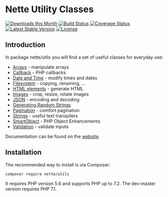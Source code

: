Nette Utility Classes
=====================

[![Downloads this Month](https://img.shields.io/packagist/dm/nette/utils.svg)](https://packagist.org/packages/nette/utils)
[![Build Status](https://travis-ci.org/nette/utils.svg?branch=master)](https://travis-ci.org/nette/utils)
[![Coverage Status](https://coveralls.io/repos/github/nette/utils/badge.svg?branch=master)](https://coveralls.io/github/nette/utils?branch=master)
[![Latest Stable Version](https://poser.pugx.org/nette/utils/v/stable)](https://github.com/nette/utils/releases)
[![License](https://img.shields.io/badge/license-New%20BSD-blue.svg)](https://github.com/nette/utils/blob/master/license.md)


Introduction
------------

In package nette/utils you will find a set of useful classes for everyday use:

- [Arrays](https://doc.nette.org/arrays) - manipulate arrays
- [Callback](https://doc.nette.org/callbacks) - PHP callbacks
- [Date and Time](https://doc.nette.org/datetime) - modify times and dates
- [Filesystem](https://doc.nette.org/filesystem) - copying, renaming, …
- [HTML elements](https://doc.nette.org/html-elements) - generate HTML
- [Images](https://doc.nette.org/images) - crop, resize, rotate images
- [JSON](https://doc.nette.org/json) - encoding and decoding
- [Generating Random Strings](https://doc.nette.org/random)
- [Pagination](https://doc.nette.org/pagination) - comfort pagination
- [Strings](https://doc.nette.org/strings) - useful text transpilers
- [SmartObject](https://doc.nette.org/smartobject) - PHP Object Enhancements
- [Validation](https://doc.nette.org/validators) - validate inputs

Documentation can be found on the [website](https://doc.nette.org/utils).


Installation
------------

The recommended way to install is via Composer:

```
composer require nette/utils
```

It requires PHP version 5.6 and supports PHP up to 7.2. The dev-master version requires PHP 7.1.
